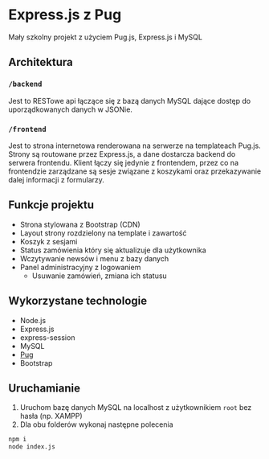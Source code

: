 # Express.js z Pug
Mały szkolny projekt z użyciem Pug.js, Express.js i MySQL

## Architektura

### `/backend`

Jest to RESTowe api łączące się z bazą danych MySQL dające dostęp do uporządkowanych danych w JSONie.

### `/frontend`

Jest to strona internetowa renderowana na serwerze na templateach Pug.js. Strony są routowane przez Express.js, a dane dostarcza backend do serwera frontendu. Klient łączy się jedynie z frontendem, przez co na frontendzie zarządzane są sesje związane z koszykami oraz przekazywanie dalej informacji z formularzy.

## Funkcje projektu
- Strona stylowana z Bootstrap (CDN)
- Layout strony rozdzielony na template i zawartość
- Koszyk z sesjami
- Status zamówienia który się aktualizuje dla użytkownika
- Wczytywanie newsów i menu z bazy danych
- Panel administracyjny z logowaniem
    - Usuwanie zamówień, zmiana ich statusu

## Wykorzystane technologie
- Node.js
- Express.js
- express-session
- MySQL
- [Pug](https://pugjs.org)
- Bootstrap

## Uruchamianie

1. Uruchom bazę danych MySQL na localhost z użytkownikiem `root` bez hasła (np. XAMPP)
2. Dla obu folderów wykonaj następne polecenia
```sh
npm i 
node index.js
```
